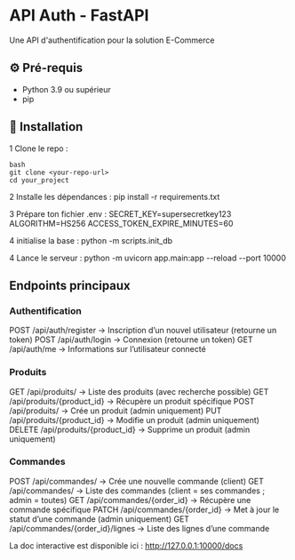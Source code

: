 # API Auth - FastAPI
Une API d'authentification pour la solution E-Commerce

## ⚙ Pré-requis
- Python 3.9 ou supérieur
- pip

## 🚀 Installation
1️ Clone le repo :
```
bash
git clone <your-repo-url>
cd your_project
```

2 Installe les dépendances :
pip install -r requirements.txt

3 Prépare ton fichier .env :
SECRET_KEY=supersecretkey123
ALGORITHM=HS256
ACCESS_TOKEN_EXPIRE_MINUTES=60

4 initialise la base : 
python -m scripts.init_db

4 Lance le serveur : 
python -m uvicorn app.main:app --reload --port 10000

## Endpoints principaux

### Authentification
POST /api/auth/register → Inscription d’un nouvel utilisateur (retourne un token)
POST /api/auth/login → Connexion (retourne un token)
GET /api/auth/me → Informations sur l’utilisateur connecté

### Produits
GET /api/produits/ → Liste des produits (avec recherche possible)
GET /api/produits/{product_id} → Récupère un produit spécifique
POST /api/produits/ → Crée un produit (admin uniquement)
PUT /api/produits/{product_id} → Modifie un produit (admin uniquement)
DELETE /api/produits/{product_id} → Supprime un produit (admin uniquement)

### Commandes
POST /api/commandes/ → Crée une nouvelle commande (client)
GET /api/commandes/ → Liste des commandes (client = ses commandes ; admin = toutes)
GET /api/commandes/{order_id} → Récupère une commande spécifique
PATCH /api/commandes/{order_id} → Met à jour le statut d’une commande (admin uniquement)
GET /api/commandes/{order_id}/lignes → Liste des lignes d’une commande

La doc interactive est disponible ici : http://127.0.0.1:10000/docs

